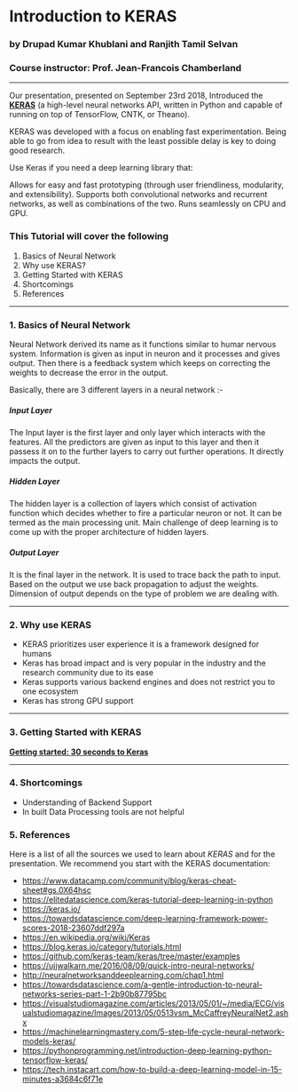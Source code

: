 # Introduction to KERAS

### by Drupad Kumar Khublani and Ranjith Tamil Selvan
### Course instructor: Prof. Jean-Francois Chamberland

---

Our presentation, presented on September 23rd 2018, Introduced the [**KERAS**](https://keras.io//) (a high-level neural networks API, written in Python and capable of running on top of TensorFlow, CNTK, or Theano).

KERAS was developed with a focus on enabling fast experimentation. Being able to go from idea to result with the least possible delay is key to doing good research.

Use Keras if you need a deep learning library that:

Allows for easy and fast prototyping (through user friendliness, modularity, and extensibility).
Supports both convolutional networks and recurrent networks, as well as combinations of the two.
Runs seamlessly on CPU and GPU.

### This Tutorial will cover the following

1. Basics of Neural Network
2. Why use KERAS?
3. Getting Started with KERAS
4. Shortcomings
5. References
---

### 1. Basics of Neural Network

Neural Network derived its name as it functions similar to humar nervous system. Information is given as input in neuron and it processes and gives output. Then there is a feedback system which keeps on correcting the weights to decrease the error in the output.

Basically, there are 3 different layers in a neural network :-

#####  Input Layer

The Input layer is the first layer and only layer which interacts with the features. All the predictors are given as input to this layer and then it passess it on to the further layers to carry out further operations. It directly impacts the output. 

#####  Hidden Layer

The hidden layer is a collection of layers which consist of activation function which decides whether to fire a particular neuron or not. It can be termed as the main processing unit. Main challenge of deep learning is to come up with the proper architecture of hidden layers.

#####  Output Layer

It is the final layer in the network. It is used to trace back the path to input. Based on the output we use back propagation to adjust the weights. Dimension of output depends on the type of problem we are dealing with.

---



### 2. Why use KERAS

* KERAS prioritizes user experience it is a framework designed for humans
* Keras has broad impact and is very popular in the industry and the research community due to its ease 
* Keras supports various backend engines and does not restrict you to one ecosystem
* Keras has strong GPU support 
---

### 3. Getting Started with KERAS
[**Getting started: 30 seconds to Keras**](https://keras.io/)

---

### 4. Shortcomings
* Understanding of Backend Support
* In built Data Processing tools are not helpful


### 5. References

Here is a list of all the sources we used to learn about *KERAS* and for the presentation.
We recommend you start with the KERAS documentation:

* https://www.datacamp.com/community/blog/keras-cheat-sheet#gs.0X64hsc
* https://elitedatascience.com/keras-tutorial-deep-learning-in-python
* https://keras.io/
* https://towardsdatascience.com/deep-learning-framework-power-scores-2018-23607ddf297a
* https://en.wikipedia.org/wiki/Keras
* https://blog.keras.io/category/tutorials.html
* https://github.com/keras-team/keras/tree/master/examples
* https://ujjwalkarn.me/2016/08/09/quick-intro-neural-networks/
* http://neuralnetworksanddeeplearning.com/chap1.html
* https://towardsdatascience.com/a-gentle-introduction-to-neural-networks-series-part-1-2b90b87795bc
* https://visualstudiomagazine.com/articles/2013/05/01/~/media/ECG/visualstudiomagazine/Images/2013/05/0513vsm_McCaffreyNeuralNet2.ashx
* https://machinelearningmastery.com/5-step-life-cycle-neural-network-models-keras/
* https://pythonprogramming.net/introduction-deep-learning-python-tensorflow-keras/
* https://tech.instacart.com/how-to-build-a-deep-learning-model-in-15-minutes-a3684c6f71e
